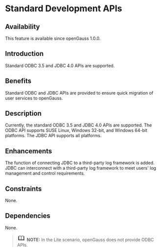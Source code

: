 # Standard Development APIs<a name="EN-US_TOPIC_0000001152275217"></a>

## Availability<a name="section663215"></a>

This feature is available since openGauss 1.0.0.

## Introduction<a name="section5968939"></a>

Standard ODBC 3.5 and JDBC 4.0 APIs are supported.

## Benefits<a name="section53720453"></a>

Standard ODBC and JDBC APIs are provided to ensure quick migration of user services to openGauss.

## Description<a name="section13722030"></a>

Currently, the standard ODBC 3.5 and JDBC 4.0 APIs are supported. The ODBC API supports SUSE Linux, Windows 32-bit, and Windows 64-bit platforms. The JDBC API supports all platforms.

## Enhancements<a name="section56389407"></a>

The function of connecting JDBC to a third-party log framework is added. JDBC can interconnect with a third-party log framework to meet users' log management and control requirements.

## Constraints<a name="section06531946143616"></a>

None.

## Dependencies<a name="section37742617"></a>

None.

>![](public_sys-resources/icon-note.gif) **NOTE:** 
>In the Lite scenario, openGauss does not provide ODBC APIs.

